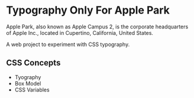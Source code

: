 # Typography Only For Apple Park


Apple Park, also known as Apple Campus 2, is the corporate headquarters of Apple Inc., located in Cupertino, California, United States.

A web project to experiment with CSS typography.

## CSS Concepts
- Tyography
- Box Model 
- CSS Variables
